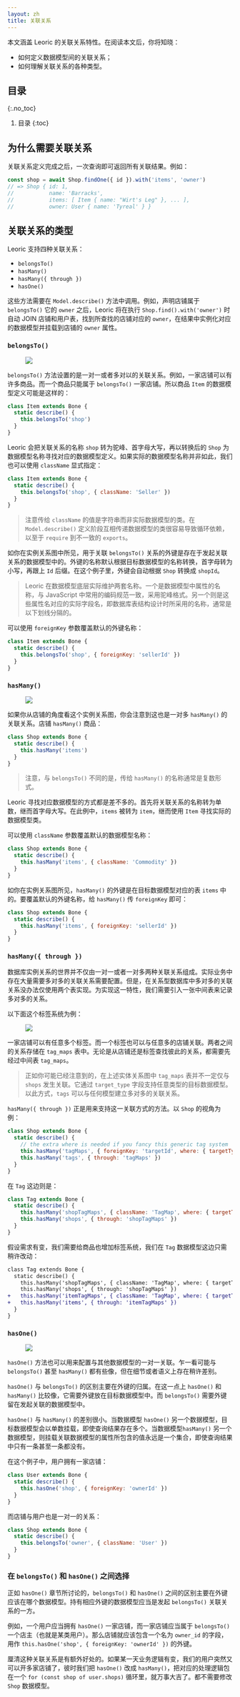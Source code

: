 ```yaml
---
layout: zh
title: 关联关系
---
```


本文涵盖 Leoric 的关联关系特性。在阅读本文后，你将知晓：

- 如何定义数据模型间的关联关系；
- 如何理解关联关系的各种类型。

## 目录
{:.no_toc}

1. 目录
{:toc}

## 为什么需要关联关系

关联关系定义完成之后，一次查询即可返回所有关联结果。例如：

```js
const shop = await Shop.findOne({ id }).with('items', 'owner')
// => Shop { id: 1,
//           name: 'Barracks',
//           items: [ Item { name: "Wirt's Leg" }, ... ],
//           owner: User { name: 'Tyreal' } }
```

## 关联关系的类型

Leoric 支持四种关联关系：

- `belongsTo()`
- `hasMany()`
- `hasMany({ through })`
- `hasOne()`

这些方法需要在 `Model.describe()` 方法中调用。例如，声明店铺属于 `belongsTo()` 它的 `owner` 之后，Leoric 将在执行 `Shop.find().with('owner')` 时自动 JOIN 店铺和用户表，找到所查找的店铺对应的 `owner`，在结果中实例化对应的数据模型并挂载到店铺的 `owner` 属性。

### `belongsTo()`

<figure class="belongs-to-erd">
  <img src="https://img.alicdn.com/tfscom/TB1qiWyfyqAXuNjy1XdXXaYcVXa.png">
</figure>

`belongsTo()` 方法设置的是一对一或者多对以的关联关系。例如，一家店铺可以有许多商品。而一个商品只能属于 `belongsTo()` 一家店铺。所以商品 `Item` 的数据模型定义可能是这样的：

```js
class Item extends Bone {
  static describe() {
    this.belongsTo('shop')
  }
}
```

Leoric 会把关联关系的名称 `shop` 转为驼峰、首字母大写，再以转换后的 `Shop` 为数据模型名称寻找对应的数据模型定义。如果实际的数据模型名称并非如此，我们也可以使用 `className` 显式指定：

```js
class Item extends Bone {
  static describe() {
    this.belongsTo('shop', { className: 'Seller' })
  }
}
```

> 注意传给 `className` 的值是字符串而非实际数据模型的类。在 `Model.describe()` 定义阶段互相传递数据模型的类很容易导致循环依赖，以至于 `require` 到不一致的 `exports`。

如你在实例关系图中所见，用于关联 `belongsTo()` 关系的外键是存在于发起关联关系的数据模型中的。外键的名称默认根据目标数据模型的名称转换，首字母转为小写，再跟上 `Id` 后缀。在这个例子里，外键会自动根据 `Shop` 转换成 `shopId`。

> Leoric 在数据模型底层实际维护两套名称。一个是数据模型中属性的名称，与 JavaScript 中常用的编码规范一致，采用驼峰格式。另一个则是这些属性名对应的实际字段名，即数据库表结构设计时所采用的名称，通常是以下划线分隔的。

可以使用 `foreignKey` 参数覆盖默认的外键名称：

```js
class Item extends Bone {
  static describe() {
    this.belongsTo('shop', { foreignKey: 'sellerId' })
  }
}
```

### `hasMany()`

<figure class="has-many-erd">
  <img src="https://img.alicdn.com/tfscom/TB1qiWyfyqAXuNjy1XdXXaYcVXa.png">
</figure>

如果你从店铺的角度看这个实例关系图，你会注意到这也是一对多 `hasMany()` 的关联关系。店铺 `hasMany()` 商品：

```js
class Shop extends Bone {
  static describe() {
    this.hasMany('items')
  }
}
```

> 注意，与 `belongsTo()` 不同的是，传给 `hasMany()` 的名称通常是复数形式。

Leoric 寻找对应数据模型的方式都是差不多的。首先将关联关系的名称转为单数，继而首字母大写。在此例中，`items` 被转为 `item`，继而使用 `Item` 寻找实际的数据模型类。

可以使用 `className` 参数覆盖默认的数据模型名称：

```js
class Shop extends Bone {
  static describe() {
    this.hasMany('items', { className: 'Commodity' })
  }
}
```

如你在实例关系图所见，`hasMany()` 的外键是在目标数据模型对应的表 `items` 中的。要覆盖默认的外键名称，给 `hasMany()` 传 `foreignKey` 即可：

```js
class Shop extends Bone {
  static describe() {
    this.hasMany('items', { foreignKey: 'sellerId' })
  }
}
```

### `hasMany({ through })`

数据库实例关系的世界并不仅由一对一或者一对多两种关联关系组成。实际业务中存在大量需要多对多的关联关系需要配置。但是，在关系型数据库中多对多的关联关系没办法仅使用两个表实现。为实现这一特性，我们需要引入一张中间表来记录多对多的关系。

以下面这个标签系统为例：

<figure class="has-many-through-erd">
  <img src="https://img.alicdn.com/tfscom/TB1DWpxh2DH8KJjy1XcXXcpdXXa.png">
</figure>

一家店铺可以有任意多个标签。而一个标签也可以与任意多的店铺关联。两者之间的关系存储在 `tag_maps` 表中。无论是从店铺还是标签查找彼此的关系，都需要先经过中间表 `tag_maps`。

> 正如你可能已经注意到的，在上述实体关系图中 `tag_maps` 表并不一定仅与 `shops` 发生关联。它通过 `target_type` 字段支持任意类型的目标数据模型。以此方式，`tags` 可以与任何模型建立多对多的关联关系。

`hasMany({ through })` 正是用来支持这一关联方式的方法。以 `Shop` 的视角为例：

```js
class Shop extends Bone {
  static describe() {
    // the extra where is needed if you fancy this generic tag system
    this.hasMany('tagMaps', { foreignKey: 'targetId', where: { targetType: 0 } })
    this.hasMany('tags', { through: 'tagMaps' })
  }
}
```

在 `Tag` 这边则是：

```js
class Tag extends Bone {
  static describe() {
    this.hasMany('shopTagMaps', { className: 'TagMap', where: { targetType: 0 } })
    this.hasMany('shops', { through: 'shopTagMaps' })
  }
}
```

假设需求有变，我们需要给商品也增加标签系统，我们在 `Tag` 数据模型这边只需稍许改动：

```diff
class Tag extends Bone {
  static describe() {
    this.hasMany('shopTagMaps', { className: 'TagMap', where: { targetType: 0 } })
    this.hasMany('shops', { through: 'shopTagMaps' })
+   this.hasMany('itemTagMaps', { className: 'TagMap', where: { targetType: 1 } })
+   this.hasMany('items', { through: 'itemTagMaps' })
  }
}
```

### `hasOne()`

<figure class="has-one-erd">
  <img src="https://img.alicdn.com/tfscom/TB1LiHffyqAXuNjy1XdXXaYcVXa.png">
</figure>

`hasOne()` 方法也可以用来配置与其他数据模型的一对一关联。乍一看可能与 `belongsTo()` 甚至 `hasMany()` 都有些像，但在细节或者语义上存在稍许差别。

`hasOne()` 与 `belongsTo()` 的区别主要在外键的归属。在这一点上 `hasOne()` 和 `hasMany()` 比较像，它需要外键放在目标数据模型中。而 `belongsTo()` 需要外键留在发起关联的数据模型中。

`hasOne()` 与 `hasMany()` 的差别很小。当数据模型 `hasOne()` 另一个数据模型，目标数据模型会以单数挂载，即使查询结果存在多个。当数据模型`hasMany()` 另一个数据模型，则挂载关联数据模型的属性所包含的值永远是一个集合，即使查询结果中只有一条甚至一条都没有。

在这个例子中，用户拥有一家店铺：

```js
class User extends Bone {
  static describe() {
    this.hasOne('shop', { foreignKey: 'ownerId' })
  }
}
```

而店铺与用户也是一对一的关系：

```js
class Shop extends Bone {
  static describe() {
    this.belongsTo('owner', { className: 'User' })
  }
}
```

### 在 `belongsTo()` 和 `hasOne()` 之间选择

正如 `hasOne()` 章节所讨论的，`belongsTo()` 和 `hasOne()` 之间的区别主要在外键应该在哪个数据模型。持有相应外键的数据模型应当是发起 `belongsTo()` 关联关系的一方。

例如，一个用户应当拥有 `hasOne()` 一家店铺，而一家店铺应当属于 `belongsTo()` 一个店主（也就是某类用户）。那么店铺就应该包含一个名为 `owner_id` 的字段，用作 `this.hasOne('shop', { foreignKey: 'ownerId' })` 的外键。

厘清这种关联关系是有额外好处的。如果某一天业务逻辑有变，我们的用户突然又可以开多家店铺了，彼时我们把 `hasOne()` 改成 `hasMany()`，把对应的处理逻辑包在一个 `for (const shop of user.shops)` 循环里，就万事大吉了。都不需要修改 `Shop` 数据模型。
